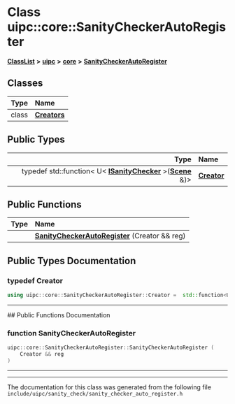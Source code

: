 

# Class uipc::core::SanityCheckerAutoRegister



[**ClassList**](annotated.md) **>** [**uipc**](namespaceuipc.md) **>** [**core**](namespaceuipc_1_1core.md) **>** [**SanityCheckerAutoRegister**](classuipc_1_1core_1_1_sanity_checker_auto_register.md)




















## Classes

| Type | Name |
| ---: | :--- |
| class | [**Creators**](classuipc_1_1core_1_1_sanity_checker_auto_register_1_1_creators.md) <br> |


## Public Types

| Type | Name |
| ---: | :--- |
| typedef std::function&lt; U&lt; [**ISanityChecker**](classuipc_1_1core_1_1_i_sanity_checker.md) &gt;([**Scene**](classuipc_1_1core_1_1_scene.md) &)&gt; | [**Creator**](#typedef-creator)  <br> |




















## Public Functions

| Type | Name |
| ---: | :--- |
|   | [**SanityCheckerAutoRegister**](#function-sanitycheckerautoregister) (Creator && reg) <br> |




























## Public Types Documentation




### typedef Creator 

```C++
using uipc::core::SanityCheckerAutoRegister::Creator =  std::function<U<ISanityChecker>(Scene&)>;
```




<hr>
## Public Functions Documentation




### function SanityCheckerAutoRegister 

```C++
uipc::core::SanityCheckerAutoRegister::SanityCheckerAutoRegister (
    Creator && reg
) 
```




<hr>

------------------------------
The documentation for this class was generated from the following file `include/uipc/sanity_check/sanity_checker_auto_register.h`

